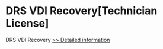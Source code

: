 # DRS VDI Recovery[Technician License]
DRS VDI Recovery
[>> Detailed information](https://secure.shareit.com/shareit/product.html?productid=301004210&affiliateid=200057808)